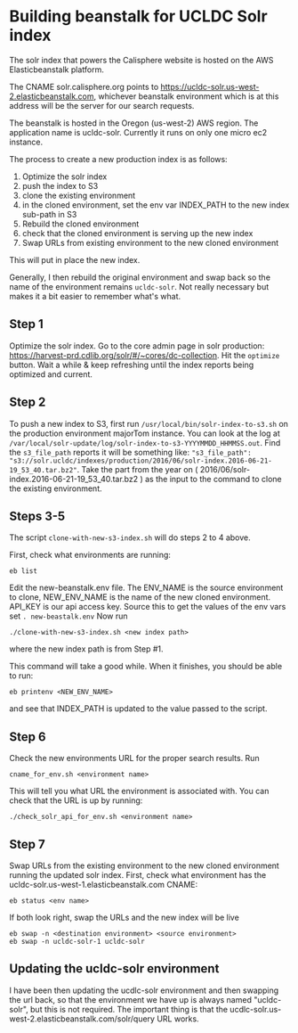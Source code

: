 # Building beanstalk for UCLDC Solr index

The solr index that powers the Calisphere website is hosted on the AWS Elasticbeanstalk platform.

The CNAME solr.calisphere.org points to https://ucldc-solr.us-west-2.elasticbeanstalk.com, whichever beanstalk environment which is at this address will be the server for our search requests.

The beanstalk is hosted in the Oregon (us-west-2) AWS region. The application name is ucldc-solr. Currently it runs on only one micro ec2 instance.

The process to create a new production index is as follows:

1. Optimize the solr index
2. push the index to S3
3. clone the existing environment
4. in the cloned environment, set the env var INDEX_PATH to the new index sub-path in S3
5. Rebuild the cloned environment
6. check that the cloned environment is serving up the new index
7. Swap URLs from existing environment to the new cloned environment

This will put in place the new index.

Generally, I then rebuild the original environment and swap back so the name of the environment remains `ucldc-solr`. Not really necessary but makes it a bit easier to remember what's what.

## Step 1
Optimize the solr index. Go to the core admin page in solr production:
https://harvest-prd.cdlib.org/solr/#/~cores/dc-collection. Hit the `optimize`
button. Wait a while & keep refreshing until the index reports being 
optimized and current.

## Step 2
To push a new index to S3, first run `/usr/local/bin/solr-index-to-s3.sh` on the production environment majorTom instance. You can look at the log at `/var/local/solr-update/log/solr-index-to-s3-YYYYMMDD_HHMMSS.out`. Find the `s3_file_path` reports it will be something like: `"s3_file_path": "s3://solr.ucldc/indexes/production/2016/06/solr-index.2016-06-21-19_53_40.tar.bz2"`. Take the part from the year on ( 2016/06/solr-index.2016-06-21-19_53_40.tar.bz2 ) as the input to the command to clone the existing environment.

## Steps 3-5
The script `clone-with-new-s3-index.sh` will do steps 2 to 4 above.

First, check what environments are running:
```shell
eb list
```

Edit the new-beanstalk.env file. The ENV_NAME is the source environment to clone, NEW_ENV_NAME is the name of the new cloned environment. API_KEY is our api access key. Source this to get the values of the env vars set `. new-beastalk.env` Now run
```shell
./clone-with-new-s3-index.sh <new index path>
```
where the new index path is from Step #1.

This command will take a good while.
When it finishes, you should be able to run:
```shell
eb printenv <NEW_ENV_NAME>
```

and see that INDEX_PATH is updated to the value passed to the script.

## Step 6
Check the new environments URL for the proper search results. Run 
```shell
cname_for_env.sh <environment name>
```
This will tell you what URL the environment is associated with.
You can check that the URL is up by running:
```shell
./check_solr_api_for_env.sh <environment name>
```

## Step 7
Swap URLs from the existing environment to the new cloned environment running the updated solr index.
First, check what environment has the ucldc-solr.us-west-1.elasticbeanstalk.com CNAME:
```shell
eb status <env name>
```

If both look right, swap the URLs and the new index will be live

```shell
eb swap -n <destination environment> <source environment>
eb swap -n ucldc-solr-1 ucldc-solr
```


## Updating the ucldc-solr environment
I have been then updating the ucdlc-solr environment and then swapping the url back, so that the environment we have up is always named "ucldc-solr", but this is not required. The important thing is that the ucdlc-solr.us-west-2.elasticbeanstalk.com/solr/query URL works.

